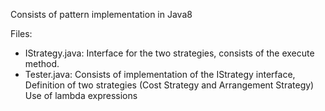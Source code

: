 Consists of pattern implementation in Java8

Files:
- IStrategy.java: Interface for the two strategies, consists of the execute method.
- Tester.java: Consists of implementation of the IStrategy interface,
               Definition of two strategies (Cost Strategy and Arrangement Strategy)
               Use of lambda expressions
